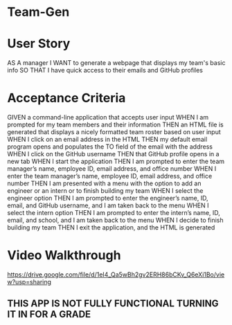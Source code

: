 # Team-Gen

# User Story
AS A manager
I WANT to generate a webpage that displays my team's basic info
SO THAT I have quick access to their emails and GitHub profiles

# Acceptance Criteria 
GIVEN a command-line application that accepts user input
WHEN I am prompted for my team members and their information
THEN an HTML file is generated that displays a nicely formatted team roster based on user input
WHEN I click on an email address in the HTML
THEN my default email program opens and populates the TO field of the email with the address
WHEN I click on the GitHub username
THEN that GitHub profile opens in a new tab
WHEN I start the application
THEN I am prompted to enter the team manager’s name, employee ID, email address, and office number
WHEN I enter the team manager’s name, employee ID, email address, and office number
THEN I am presented with a menu with the option to add an engineer or an intern or to finish building my team
WHEN I select the engineer option
THEN I am prompted to enter the engineer’s name, ID, email, and GitHub username, and I am taken back to the menu
WHEN I select the intern option
THEN I am prompted to enter the intern’s name, ID, email, and school, and I am taken back to the menu
WHEN I decide to finish building my team
THEN I exit the application, and the HTML is generated

# Video Walkthrough
https://drive.google.com/file/d/1eI4_Qa5wBh2gv2ERH86bCKv_Q6eXi1Bo/view?usp=sharing

## THIS APP IS NOT FULLY FUNCTIONAL TURNING IT IN FOR A GRADE
